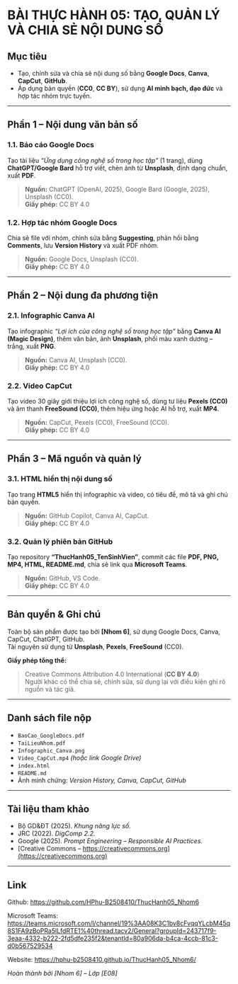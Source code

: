 #  BÀI THỰC HÀNH 05: TẠO, QUẢN LÝ VÀ CHIA SẺ NỘI DUNG SỐ

##  Mục tiêu
- Tạo, chỉnh sửa và chia sẻ nội dung số bằng **Google Docs**, **Canva**, **CapCut**, **GitHub**.  
- Áp dụng bản quyền (**CC0**, **CC BY**), sử dụng **AI minh bạch, đạo đức** và hợp tác nhóm trực tuyến.

---

##  Phần 1 – Nội dung văn bản số

### 1.1. Báo cáo Google Docs  
Tạo tài liệu *“Ứng dụng công nghệ số trong học tập”* (1 trang), dùng **ChatGPT/Google Bard** hỗ trợ viết, chèn ảnh từ **Unsplash**, định dạng chuẩn, xuất **PDF**.  
> **Nguồn:** ChatGPT (OpenAI, 2025), Google Bard (Google, 2025), Unsplash (CC0).  
> **Giấy phép:** CC BY 4.0  

### 1.2. Hợp tác nhóm Google Docs  
Chia sẻ file với nhóm, chỉnh sửa bằng **Suggesting**, phản hồi bằng **Comments**, lưu **Version History** và xuất PDF nhóm.  
> **Nguồn:** Google Docs, Unsplash (CC0).  
> **Giấy phép:** CC BY 4.0  

---

##  Phần 2 – Nội dung đa phương tiện

### 2.1. Infographic Canva AI  
Tạo infographic *“Lợi ích của công nghệ số trong học tập”* bằng **Canva AI (Magic Design)**, thêm văn bản, ảnh **Unsplash**, phối màu xanh dương – trắng, xuất **PNG**.  
> **Nguồn:** Canva AI, Unsplash (CC0).  
> **Giấy phép:** CC BY 4.0  

### 2.2. Video CapCut  
Tạo video 30 giây giới thiệu lợi ích công nghệ số, dùng tư liệu **Pexels (CC0)** và âm thanh **FreeSound (CC0)**, thêm hiệu ứng hoặc AI hỗ trợ, xuất **MP4**.  
> **Nguồn:** CapCut, Pexels (CC0), FreeSound (CC0).  
> **Giấy phép:** CC BY 4.0  

---

##  Phần 3 – Mã nguồn và quản lý

### 3.1. HTML hiển thị nội dung số  
Tạo trang **HTML5** hiển thị infographic và video, có tiêu đề, mô tả và ghi chú bản quyền.  
> **Nguồn:** GitHub Copilot, Canva AI, CapCut.  
> **Giấy phép:** CC BY 4.0  

### 3.2. Quản lý phiên bản GitHub  
Tạo repository **“ThucHanh05_TenSinhVien”**, commit các file **PDF, PNG, MP4, HTML, README.md**, chia sẻ link qua **Microsoft Teams**.  
> **Nguồn:** GitHub, VS Code.  
> **Giấy phép:** CC BY 4.0  

---

##  Bản quyền & Ghi chú
Toàn bộ sản phẩm được tạo bởi **[Nhom 6]**, sử dụng Google Docs, Canva, CapCut, ChatGPT, GitHub.  
Tài nguyên sử dụng từ **Unsplash**, **Pexels**, **FreeSound** (CC0).  




 **Giấy phép tổng thể:**  
> Creative Commons Attribution 4.0 International (**CC BY 4.0**)  
> Người khác có thể chia sẻ, chỉnh sửa, sử dụng lại với điều kiện ghi rõ nguồn và tác giả.

---

##  Danh sách file nộp
- `BaoCao_GoogleDocs.pdf`  
- `TaiLieuNhom.pdf`  
- `Infographic_Canva.png`  
- `Video_CapCut.mp4` *(hoặc link Google Drive)*  
- `index.html`  
- `README.md`  
- Ảnh minh chứng: *Version History, Canva, CapCut, GitHub*  

---

##  Tài liệu tham khảo
- Bộ GD&ĐT (2025). *Khung năng lực số.*  
- JRC (2022). *DigComp 2.2.*  
- Google (2025). *Prompt Engineering – Responsible AI Practices.*  
- [Creative Commons – https://creativecommons.org](https://creativecommons.org)

---
## Link 
Github: https://github.com/HPhu-B2508410/ThucHanh05_Nhom6

Microsoft Teams: https://teams.microsoft.com/l/channel/19%3AA08K3C1bv8cFvqqYLcbM45q8S1FA9zBoPRa5lLfdRTE1%40thread.tacv2/General?groupId=243717f9-3eaa-4332-b222-2fd5dfe235f2&tenantId=80a906da-b4ca-4ccb-81c3-d0b567529534

Website: https://hphu-b2508410.github.io/ThucHanh05_Nhom6/

 *Hoàn thành bởi [Nhom 6] – Lớp [E08]*  
